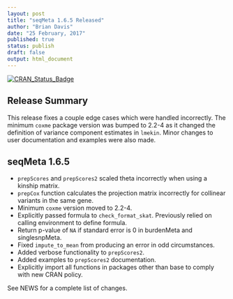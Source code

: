 ```yaml
---
layout: post
title: "seqMeta 1.6.5 Released"
author: "Brian Davis"
date: "25 February, 2017"
published: true
status: publish
draft: false
output: html_document
---
```

 
[![CRAN\_Status\_Badge](http://www.r-pkg.org/badges/version/seqMeta)](http://cran.r-project.org/web/packages/seqMeta)
 
## Release Summary
 
This release fixes a couple edge cases which were handled incorrectly.  The minimum `coxme` package version was bumped to 2.2-4 as it changed the definition of variance component estimates in `lmekin`. Minor changes to user documentation and examples were also made.
 
 
## seqMeta 1.6.5
 
* `prepScores` and `prepScores2` scaled theta incorrectly when using a kinship matrix.
* `prepCox` function calculates the projection matrix incorrectly for collinear variants in the same gene.
* Minimum `coxme` version moved to 2.2-4. 
* Explicitly passed formula to `check_format_skat`.  Previously relied on calling environment to define formula.
* Return p-value of `NA` if standard error is 0 in burdenMeta and singlesnpMeta.
* Fixed `impute_to_mean` from producing an error in odd circumstances.
* Added verbose functionality to `prepScores2`.
* Added examples to `prepScores2` documentation.
* Explicitly import all functions in packages other than base to comply with new CRAN policy. 
 
See NEWS for a complete list of changes.
